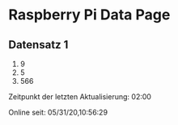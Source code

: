 
# Raspberry Pi Data Page
## Datensatz 1
1. 9
2. 5
3. 566

Zeitpunkt der letzten Aktualisierung: 02:00

Online seit: 05/31/20,10:56:29
    